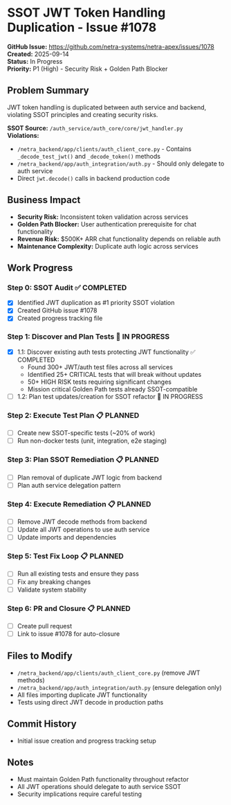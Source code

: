 # SSOT JWT Token Handling Duplication - Issue #1078

**GitHub Issue:** https://github.com/netra-systems/netra-apex/issues/1078  
**Created:** 2025-09-14  
**Status:** In Progress  
**Priority:** P1 (High) - Security Risk + Golden Path Blocker

## Problem Summary

JWT token handling is duplicated between auth service and backend, violating SSOT principles and creating security risks.

**SSOT Source:** `/auth_service/auth_core/core/jwt_handler.py`  
**Violations:**
- `/netra_backend/app/clients/auth_client_core.py` - Contains `_decode_test_jwt()` and `_decode_token()` methods
- `/netra_backend/app/auth_integration/auth.py` - Should only delegate to auth service
- Direct `jwt.decode()` calls in backend production code

## Business Impact
- **Security Risk:** Inconsistent token validation across services
- **Golden Path Blocker:** User authentication prerequisite for chat functionality 
- **Revenue Risk:** $500K+ ARR chat functionality depends on reliable auth
- **Maintenance Complexity:** Duplicate auth logic across services

## Work Progress

### Step 0: SSOT Audit ✅ COMPLETED
- [x] Identified JWT duplication as #1 priority SSOT violation
- [x] Created GitHub issue #1078
- [x] Created progress tracking file

### Step 1: Discover and Plan Tests 🔄 IN PROGRESS
- [x] 1.1: Discover existing auth tests protecting JWT functionality ✅ COMPLETED
  - Found 300+ JWT/auth test files across all services
  - Identified 25+ CRITICAL tests that will break without updates
  - 50+ HIGH RISK tests requiring significant changes
  - Mission critical Golden Path tests already SSOT-compatible
- [ ] 1.2: Plan test updates/creation for SSOT refactor 🔄 IN PROGRESS

### Step 2: Execute Test Plan 📋 PLANNED
- [ ] Create new SSOT-specific tests (~20% of work)
- [ ] Run non-docker tests (unit, integration, e2e staging)

### Step 3: Plan SSOT Remediation 📋 PLANNED
- [ ] Plan removal of duplicate JWT logic from backend
- [ ] Plan auth service delegation pattern

### Step 4: Execute Remediation 📋 PLANNED
- [ ] Remove JWT decode methods from backend
- [ ] Update all JWT operations to use auth service
- [ ] Update imports and dependencies

### Step 5: Test Fix Loop 📋 PLANNED
- [ ] Run all existing tests and ensure they pass
- [ ] Fix any breaking changes
- [ ] Validate system stability

### Step 6: PR and Closure 📋 PLANNED
- [ ] Create pull request
- [ ] Link to issue #1078 for auto-closure

## Files to Modify
- `/netra_backend/app/clients/auth_client_core.py` (remove JWT methods)
- `/netra_backend/app/auth_integration/auth.py` (ensure delegation only)
- All files importing duplicate JWT functionality
- Tests using direct JWT decode in production paths

## Commit History
- Initial issue creation and progress tracking setup

## Notes
- Must maintain Golden Path functionality throughout refactor
- All JWT operations should delegate to auth service SSOT
- Security implications require careful testing